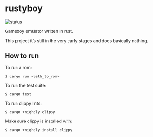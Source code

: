 # rustyboy

![status](https://travis-ci.org/joaodelgado/rustyboy.svg?branch=master)

Gameboy emulator written in rust.

This project it's still in the very early stages and does basically nothing.

## How to run

To run a rom:

    $ cargo run <path_to_rom>

To run the test suite:

    $ cargo test

To run clippy lints:

    $ cargo +nightly clippy

Make sure clippy is installed with:

    $ cargo +nightly install clippy
